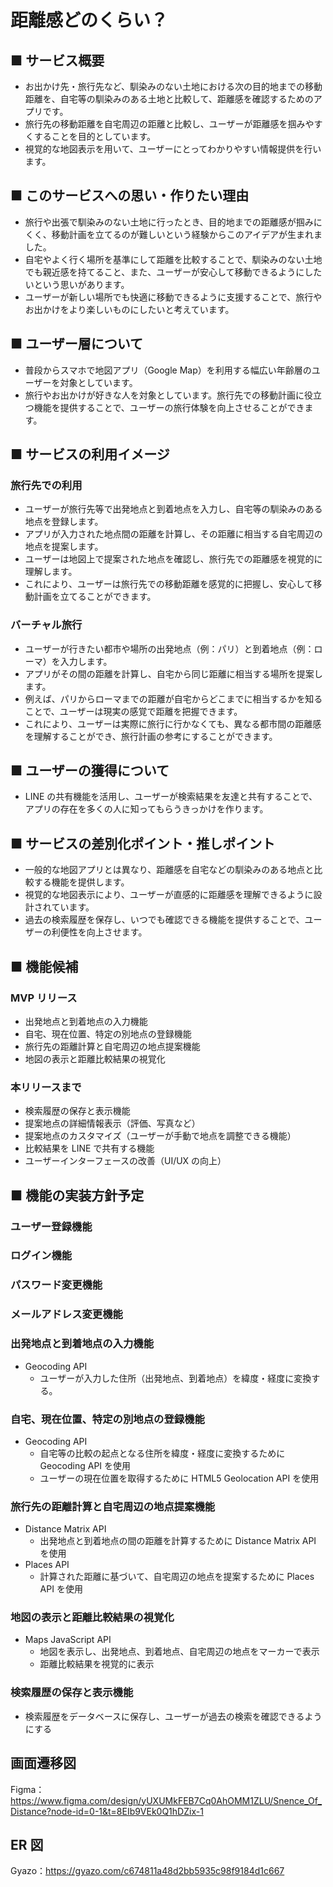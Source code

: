 # 距離感どのくらい？

## ■ サービス概要

<!-- // どんなサービスなのかを３行で説明してください。 -->

- お出かけ先・旅行先など、馴染みのない土地における次の目的地までの移動距離を、自宅等の馴染みのある土地と比較して、距離感を確認するためのアプリです。
- 旅行先の移動距離を自宅周辺の距離と比較し、ユーザーが距離感を掴みやすくすることを目的としています。
- 視覚的な地図表示を用いて、ユーザーにとってわかりやすい情報提供を行います。

## ■ このサービスへの思い・作りたい理由

<!-- このサービスの題材となるものに関してのエピソードがあれば詳しく教えてください。 -->
<!-- このサービスを思いつくにあたって元となる思いがあれば詳しく教えてください。 -->

- 旅行や出張で馴染みのない土地に行ったとき、目的地までの距離感が掴みにくく、移動計画を立てるのが難しいという経験からこのアイデアが生まれました。
- 自宅やよく行く場所を基準にして距離を比較することで、馴染みのない土地でも親近感を持てること、また、ユーザーが安心して移動できるようにしたいという思いがあります。
- ユーザーが新しい場所でも快適に移動できるように支援することで、旅行やお出かけをより楽しいものにしたいと考えています。

## ■ ユーザー層について

<!-- 決めたユーザー層についてどうしてその層を対象にしたのかそれぞれ理由を教えてください。 -->

- 普段からスマホで地図アプリ（Google Map）を利用する幅広い年齢層のユーザーを対象としています。
- 旅行やお出かけが好きな人を対象としています。旅行先での移動計画に役立つ機能を提供することで、ユーザーの旅行体験を向上させることができます。

## ■ サービスの利用イメージ

<!-- ユーザーがこのサービスをどのように利用できて、それによってどんな価値を得られるかを簡単に説明してください。 -->

### 旅行先での利用

- ユーザーが旅行先等で出発地点と到着地点を入力し、自宅等の馴染みのある地点を登録します。
- アプリが入力された地点間の距離を計算し、その距離に相当する自宅周辺の地点を提案します。
- ユーザーは地図上で提案された地点を確認し、旅行先での距離感を視覚的に理解します。
- これにより、ユーザーは旅行先での移動距離を感覚的に把握し、安心して移動計画を立てることができます。

### バーチャル旅行

- ユーザーが行きたい都市や場所の出発地点（例：パリ）と到着地点（例：ローマ）を入力します。
- アプリがその間の距離を計算し、自宅から同じ距離に相当する場所を提案します。
- 例えば、パリからローマまでの距離が自宅からどこまでに相当するかを知ることで、ユーザーは現実の感覚で距離を把握できます。
- これにより、ユーザーは実際に旅行に行かなくても、異なる都市間の距離感を理解することができ、旅行計画の参考にすることができます。

## ■ ユーザーの獲得について

<!-- 想定したユーザー層に対してそれぞれどのようにサービスを届けるのか現状考えていることがあれば教えてください。 -->

- LINE の共有機能を活用し、ユーザーが検索結果を友達と共有することで、アプリの存在を多くの人に知ってもらうきっかけを作ります。

## ■ サービスの差別化ポイント・推しポイント

<!-- 似たようなサービスが存在する場合、そのサービスとの明確な差別化ポイントとその差別化ポイントのどこが優れているのか教えてください。 -->
<!-- 独自性の強いサービスの場合、このサービスの推しとなるポイントを教えてください。 -->

- 一般的な地図アプリとは異なり、距離感を自宅などの馴染みのある地点と比較する機能を提供します。
- 視覚的な地図表示により、ユーザーが直感的に距離感を理解できるように設計されています。
- 過去の検索履歴を保存し、いつでも確認できる機能を提供することで、ユーザーの利便性を向上させます。

## ■ 機能候補

<!-- 現状作ろうと思っている機能、案段階の機能をしっかりと固まっていなくても構わないのでMVPリリース時に作っていたいもの、本リリースまでに作っていたいものをそれぞれ分けて教えてください。 -->

### MVP リリース

- 出発地点と到着地点の入力機能
- 自宅、現在位置、特定の別地点の登録機能
- 旅行先の距離計算と自宅周辺の地点提案機能
- 地図の表示と距離比較結果の視覚化

### 本リリースまで

- 検索履歴の保存と表示機能
- 提案地点の詳細情報表示（評価、写真など）
- 提案地点のカスタマイズ（ユーザーが手動で地点を調整できる機能）
- 比較結果を LINE で共有する機能
- ユーザーインターフェースの改善（UI/UX の向上）

## ■ 機能の実装方針予定

<!-- 一般的なCRUD以外の実装予定の機能についてそれぞれどのようなイメージ(使用するAPIや)で実装する予定なのか現状考えているもので良いので教えて下さい。 -->

### ユーザー登録機能

### ログイン機能

### パスワード変更機能

### メールアドレス変更機能

### 出発地点と到着地点の入力機能

- Geocoding API
  - ユーザーが入力した住所（出発地点、到着地点）を緯度・経度に変換する。

### 自宅、現在位置、特定の別地点の登録機能

- Geocoding API
  - 自宅等の比較の起点となる住所を緯度・経度に変換するために Geocoding API を使用
  - ユーザーの現在位置を取得するために HTML5 Geolocation API を使用

### 旅行先の距離計算と自宅周辺の地点提案機能

- Distance Matrix API
  - 出発地点と到着地点の間の距離を計算するために Distance Matrix API を使用
- Places API
  - 計算された距離に基づいて、自宅周辺の地点を提案するために Places API を使用

### 地図の表示と距離比較結果の視覚化

- Maps JavaScript API
  - 地図を表示し、出発地点、到着地点、自宅周辺の地点をマーカーで表示
  - 距離比較結果を視覚的に表示

### 検索履歴の保存と表示機能

- 検索履歴をデータベースに保存し、ユーザーが過去の検索を確認できるようにする

## 画面遷移図

Figma：https://www.figma.com/design/yUXUMkFEB7Cq0AhOMM1ZLU/Snence_Of_Distance?node-id=0-1&t=8EIb9VEk0Q1hDZix-1

## ER 図

Gyazo：https://gyazo.com/c674811a48d2bb5935c98f9184d1c667
